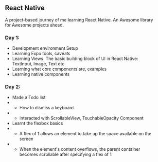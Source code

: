 ## React Native

A project-based journey of me learning React Native. An Awesome library for Awesome projects ahead.

### Day 1:
- Development environment Setup
- Learning Expo tools, caveats
- Learning Views. The basic building block of UI in React Native: TextInput, Image, Text etc
- Learning what core components are, examples
- Learning native components

### Day 2:
- Made a Todo list
- - How to dismiss a keyboard.
- - Interacted with ScrollableView, TouchableOpacity Component
- Learnt the flexbox basics
- - A flex of 1 allows an element to take up the space available on the screen
- - When the element's content overflows, the parent container becomes scrollable after specifying a flex of 1
